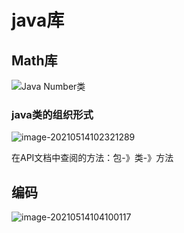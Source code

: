 # java库



## Math库

![Java Number类](https://i.loli.net/2021/04/30/bPiKYu4UFzaGoh3.png)







### java类的组织形式

![image-20210514102321289](https://i.loli.net/2021/05/14/4yz5l7Ze2OPsLip.png)

在API文档中查阅的方法：包-》类-》方法





## 编码

![image-20210514104100117](https://i.loli.net/2021/05/14/xYQOZW4gArTnfqc.png)